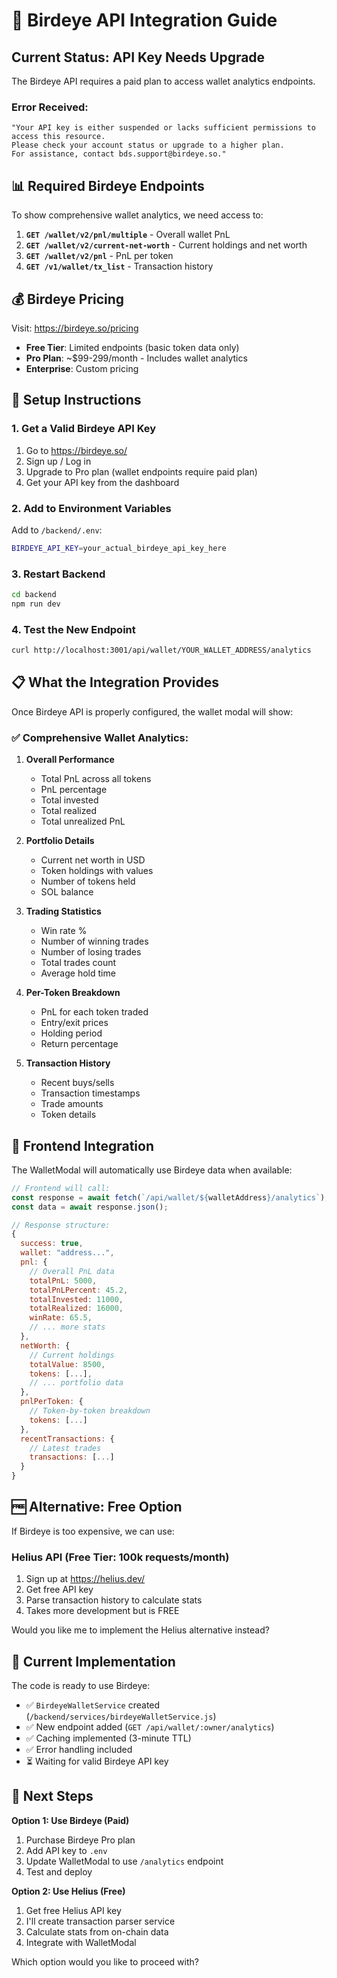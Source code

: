 # 🔐 Birdeye API Integration Guide

## Current Status: API Key Needs Upgrade

The Birdeye API requires a paid plan to access wallet analytics endpoints.

### Error Received:
```
"Your API key is either suspended or lacks sufficient permissions to access this resource. 
Please check your account status or upgrade to a higher plan. 
For assistance, contact bds.support@birdeye.so."
```

## 📊 Required Birdeye Endpoints

To show comprehensive wallet analytics, we need access to:

1. **`GET /wallet/v2/pnl/multiple`** - Overall wallet PnL
2. **`GET /wallet/v2/current-net-worth`** - Current holdings and net worth  
3. **`GET /wallet/v2/pnl`** - PnL per token
4. **`GET /v1/wallet/tx_list`** - Transaction history

## 💰 Birdeye Pricing

Visit: https://birdeye.so/pricing

- **Free Tier**: Limited endpoints (basic token data only)
- **Pro Plan**: ~$99-299/month - Includes wallet analytics
- **Enterprise**: Custom pricing

## 🔧 Setup Instructions

### 1. Get a Valid Birdeye API Key

1. Go to https://birdeye.so/
2. Sign up / Log in
3. Upgrade to Pro plan (wallet endpoints require paid plan)
4. Get your API key from the dashboard

### 2. Add to Environment Variables

Add to `/backend/.env`:
```bash
BIRDEYE_API_KEY=your_actual_birdeye_api_key_here
```

### 3. Restart Backend

```bash
cd backend
npm run dev
```

### 4. Test the New Endpoint

```bash
curl http://localhost:3001/api/wallet/YOUR_WALLET_ADDRESS/analytics
```

## 📋 What the Integration Provides

Once Birdeye API is properly configured, the wallet modal will show:

### ✅ Comprehensive Wallet Analytics:

1. **Overall Performance**
   - Total PnL across all tokens
   - PnL percentage
   - Total invested
   - Total realized
   - Total unrealized PnL

2. **Portfolio Details**
   - Current net worth in USD
   - Token holdings with values
   - Number of tokens held
   - SOL balance

3. **Trading Statistics**
   - Win rate %
   - Number of winning trades
   - Number of losing trades
   - Total trades count
   - Average hold time

4. **Per-Token Breakdown**
   - PnL for each token traded
   - Entry/exit prices
   - Holding period
   - Return percentage

5. **Transaction History**
   - Recent buys/sells
   - Transaction timestamps
   - Trade amounts
   - Token details

## 🎯 Frontend Integration

The WalletModal will automatically use Birdeye data when available:

```javascript
// Frontend will call:
const response = await fetch(`/api/wallet/${walletAddress}/analytics`);
const data = await response.json();

// Response structure:
{
  success: true,
  wallet: "address...",
  pnl: {
    // Overall PnL data
    totalPnL: 5000,
    totalPnLPercent: 45.2,
    totalInvested: 11000,
    totalRealized: 16000,
    winRate: 65.5,
    // ... more stats
  },
  netWorth: {
    // Current holdings
    totalValue: 8500,
    tokens: [...],
    // ... portfolio data
  },
  pnlPerToken: {
    // Token-by-token breakdown
    tokens: [...]
  },
  recentTransactions: {
    // Latest trades
    transactions: [...]
  }
}
```

## 🆓 Alternative: Free Option

If Birdeye is too expensive, we can use:

### **Helius API** (Free Tier: 100k requests/month)

1. Sign up at https://helius.dev/
2. Get free API key
3. Parse transaction history to calculate stats
4. Takes more development but is FREE

Would you like me to implement the Helius alternative instead?

## 🔄 Current Implementation

The code is ready to use Birdeye:

- ✅ `BirdeyeWalletService` created (`/backend/services/birdeyeWalletService.js`)
- ✅ New endpoint added (`GET /api/wallet/:owner/analytics`)
- ✅ Caching implemented (3-minute TTL)
- ✅ Error handling included
- ⏳ Waiting for valid Birdeye API key

## 🚀 Next Steps

**Option 1: Use Birdeye (Paid)**
1. Purchase Birdeye Pro plan
2. Add API key to `.env`
3. Update WalletModal to use `/analytics` endpoint
4. Test and deploy

**Option 2: Use Helius (Free)**
1. Get free Helius API key
2. I'll create transaction parser service
3. Calculate stats from on-chain data
4. Integrate with WalletModal

Which option would you like to proceed with?
